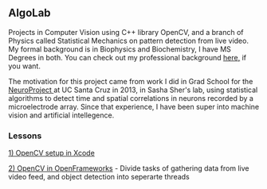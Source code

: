 <h2> AlgoLab </h2>

<p>
Projects in Computer Vision using C++ library OpenCV, and a branch of Physics called Statistical Mechanics on pattern detection from live video. My formal background is in Biophysics and Biochemistry, I have MS Degrees in both. You can check out my professional background <a href="https://www.linkedin.com/in/jchiefelk">here,</a> if you want.
</p>

<p>
The motivation for this project came from work I did in Grad School for the <a href="http://scipp.ucsc.edu/groups/Neuroproject/index2.html"> NeuroProject </a> at UC Santa Cruz in 2013, in Sasha Sher's lab, using statistical algorithms to detect time and spatial correlations in neurons recorded by a microelectrode array.  Since that experience, I have been super into machine vision and artificial intellegence.   
</p>

<h3>Lessons</h3>

<p><a href="https://github.com/jchiefelk/AlgoLab/tree/master/VisionCode">1) OpenCV setup in Xcode</a></p>

<p><a href="https://github.com/jchiefelk/AlgoLab/tree/master/ofAlgoLab">2) OpenCV in OpenFrameworks</a> - Divide tasks of gathering data from live video feed, and object detection into seperarte threads</p>
